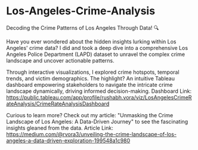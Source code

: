 # Los-Angeles-Crime-Analysis
Decoding the Crime Patterns of Los Angeles Through Data! 🔍

Have you ever wondered about the hidden insights lurking within Los Angeles' crime data? I did and took a deep dive into a comprehensive Los Angeles Police Department (LAPD) dataset to unravel the complex crime landscape and uncover actionable patterns.

Through interactive visualizations, I explored crime hotspots, temporal trends, and victim demographics. The highlight? An intuitive Tableau dashboard empowering stakeholders to navigate the intricate crime landscape dynamically, driving informed decision-making.
Dashboard Link: https://public.tableau.com/app/profile/rushabh.vora/viz/LosAngelesCrimeRateAnalysis/CrimeRateAnalysisDashboard

Curious to learn more? Check out my article: "Unmasking the Crime Landscape of Los Angeles: A Data-Driven Journey" to see the fascinating insights gleaned from the data. 
Article Link: https://medium.com/@rvora3/unveiling-the-crime-landscape-of-los-angeles-a-data-driven-exploration-199548a1c980
